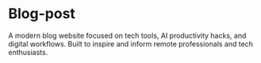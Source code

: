 # Blog-post
A modern blog website focused on tech tools, AI productivity hacks, and digital workflows. Built to inspire and inform remote professionals and tech enthusiasts.
